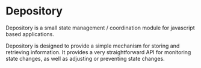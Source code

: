# Depository

Depository is a small state management / coordination module for 
javascript based applications.

Depository is designed to provide a simple mechanism for storing 
and retrieving information. It provides a very straightforward API
for monitoring state changes, as well as adjusting or preventing
state changes.


